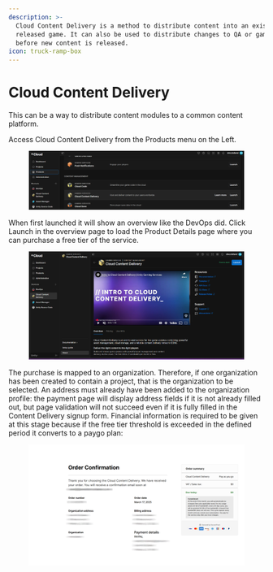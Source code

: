 ```yaml
---
description: >-
  Cloud Content Delivery is a method to distribute content into an existing,
  released game. It can also be used to distribute changes to QA or game testers
  before new content is released.
icon: truck-ramp-box
---
```


# Cloud Content Delivery

This can be a way to distribute content modules to a common content platform.&#x20;

Access Cloud Content Delivery from the Products menu on the Left.

<figure><img src="../.gitbook/assets/image (1).png" alt=""><figcaption></figcaption></figure>

When first launched it will show an overview like the DevOps did. Click Launch in the overview page to load the Product Details page where you can purchase a free tier of the service.

<figure><img src="../.gitbook/assets/image (2).png" alt=""><figcaption></figcaption></figure>

The purchase is mapped to an organization. Therefore, if one organization has been created to contain a project, that is the organization to be selected. An address must already have been added to the organization profile: the payment page will display address fields if it is not already filled out, but page validation will not succeed even if it is fully filled in the Content Delivery signup form. Financial information is required to be given at this stage because if the free tier threshold is exceeded in the defined period it converts to a paygo plan:

<figure><img src="../.gitbook/assets/image.png" alt=""><figcaption></figcaption></figure>

